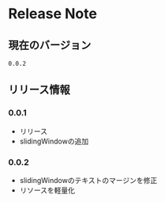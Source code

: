 # Release Note

## 現在のバージョン
`0.0.2`

## リリース情報

### 0.0.1
* リリース
* slidingWindowの追加

### 0.0.2
* slidingWindowのテキストのマージンを修正
* リソースを軽量化